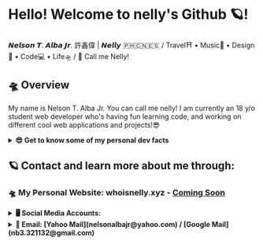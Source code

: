 # Hello! Welcome to nelly's Github 🪐!
𝙉𝙚𝙡𝙨𝙤𝙣 𝙏. 𝘼𝙡𝙗𝙖 𝙅𝙧. 許鑫偉 | 𝙉𝙚𝙡𝙡𝙮 🇵🇭🇨🇳🇪🇸 / Travel⛩ • Music🎹 • Design🎨 • Code💻 • Life🛸 / 📢 Call me Nelly!

## 🛸 Overview
My name is Nelson T. Alba Jr. You can call me nelly! I am currently an 18 y/o student web developer who's having fun learning code, and working on different cool web applications and projects!😎

<details>
  <summary><strong>😎 Get to know some of my personal dev facts</strong></summary>
  
  ### 💻 My Dev Language Preference:
  
  ```
  Current Favourite Programming Language: Python🐍
  ```
  
  ```
  My Ranking for dev languages (based on my current skillset and preference):
  1. Python
  2. Javascript (Node.Js)
  3. PHP
  4. Ruby on Rails
  ```
  
  ### 💻 My Dev skill-set list:
  ```
  Python, PHP, Node.Js, Ruby, Django, Flask, React.js, Angular.js, Express.js, Laravel, Ruby on Rails, Cactus, Gatsby, Hugo, Google Cloud Platform, Amazon Web Services, Heroku, Netlify, HTML, CSS, Bootstrap, Sass, Javascript, JQuery ... 
  ``` 
</details>


## 🪐 Contact and learn more about me through:
### 🛸 My Personal Website: whoisnelly.xyz - [Coming Soon](#)
<details>
  <summary><strong>🖥️ Social Media Accounts: </strong></summary>
 
  1. **LinkedIn** - [linkedin.com/in/whoisnelly](https://www.linkedin.com/in/whoisnelly) 
  2. **Facebook** - [facebook.com/nelson.albajr](https://www.facebook.com/nelson.albajr) 
  3. **Instagram** - [instagram.com/who_is_nelly](https://www.instagram.com/who_is_nelly/)
  
</details>
 
<details>
  <summary><strong>📮 Email: [Yahoo Mail](nelsonalbajr@yahoo.com) / [Google Mail](nb3.321132@gmail.com)</strong></summary>
  
  1. **Yahoo Mail** - [nelsonalbajr@yahoo.com](nelsonalbajr@yahoo.com) 
  2. **Google Mail** - [nb3.321132@gmail.com](nb3.321132@gmail.com) 
  
</details>
